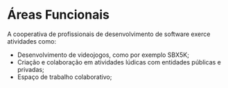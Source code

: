 # Áreas Funcionais

A cooperativa de profissionais de desenvolvimento de software exerce atividades como:

* Desenvolvimento de videojogos, como por exemplo SBX5K;
* Criação e colaboração em atividades lúdicas com entidades públicas e privadas;
* Espaço de trabalho colaborativo;